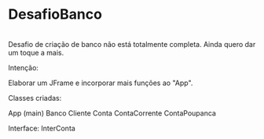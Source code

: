 # DesafioBanco
<br>
Desafio de criação de banco não está totalmente completa. Ainda quero dar um toque a mais.

Intenção:

Elaborar um JFrame e incorporar mais funções ao "App".

Classes criadas:

App (main)
Banco
Cliente
Conta
ContaCorrente
ContaPoupanca

Interface:
InterConta
